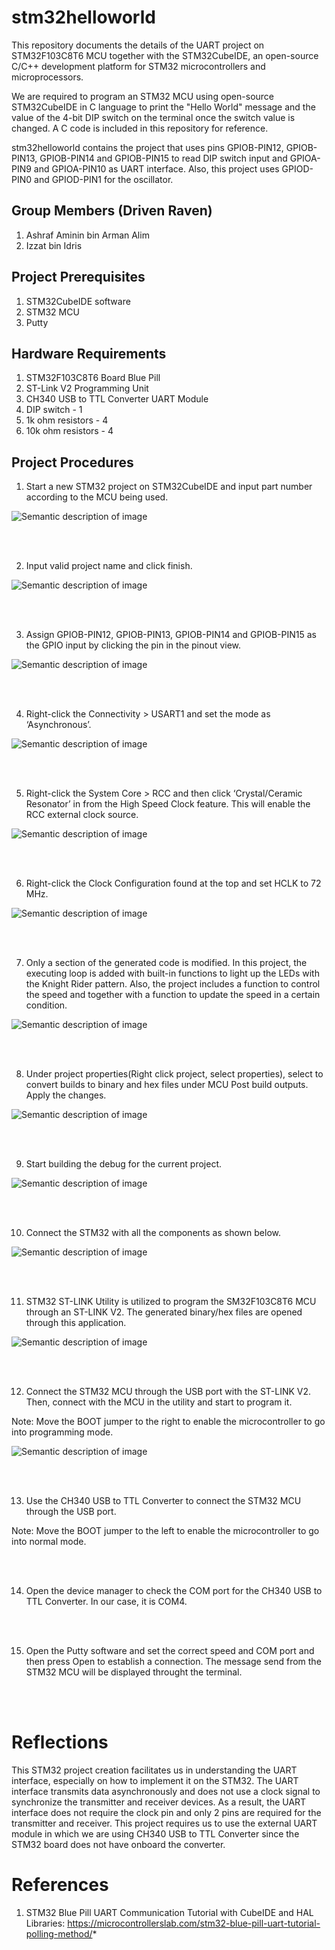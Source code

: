 # stm32helloworld
This repository documents the details of the UART project on STM32F103C8T6 MCU together with the STM32CubeIDE, an open-source C/C++ development platform for STM32 microcontrollers and microprocessors.

We are required to program an STM32 MCU using open-source STM32CubeIDE in C language to print the "Hello World" message and the value of the 4-bit DIP switch on the terminal once the switch value is changed. A C code is included in this repository for reference.

stm32helloworld contains the project that uses pins GPIOB-PIN12, GPIOB-PIN13, GPIOB-PIN14 and GPIOB-PIN15 to read DIP switch input and GPIOA-PIN9 and GPIOA-PIN10 as UART interface. Also, this project uses GPIOD-PIN0 and GPIOD-PIN1 for the oscillator.



## Group Members (Driven Raven)
1. Ashraf Aminin bin Arman Alim
2. Izzat bin Idris



## Project Prerequisites
1. STM32CubeIDE software
2. STM32 MCU
3. Putty



## Hardware Requirements
1. STM32F103C8T6 Board Blue Pill
2. ST-Link V2 Programming Unit
3. CH340 USB to TTL Converter UART Module 
4. DIP switch - 1 
5. 1k ohm resistors - 4
6. 10k ohm resistors - 4



## Project Procedures
1. Start a new STM32 project on STM32CubeIDE and input part number according to the MCU being used.

![Semantic description of image](/image/pic1.jpg)


<br/>
<br/>


2. Input valid project name and click finish.

![Semantic description of image](/image/pic2.png)


<br/>
<br/>


3. Assign GPIOB-PIN12, GPIOB-PIN13, GPIOB-PIN14 and GPIOB-PIN15 as the GPIO input by clicking the pin in the pinout view. 

![Semantic description of image](/image/pic3.png)


<br/>
<br/>


4. Right-click the Connectivity > USART1 and set the mode as ‘Asynchronous’.

![Semantic description of image](/image/pic9.png)


<br/>
<br/>


5. Right-click the System Core > RCC and then click ‘Crystal/Ceramic Resonator’ in from the High Speed Clock feature. This will enable the RCC external clock source.

![Semantic description of image](/image/pic10.png)


<br/>
<br/>


6. Right-click the Clock Configuration found at the top and set HCLK to 72 MHz.

![Semantic description of image](/image/pic11.png)


<br/>
<br/>


7. Only a section of the generated code is modified. In this project, the executing loop is added with built-in functions to light up the LEDs with the Knight Rider pattern. Also, the project includes a function to control the speed and together with a function to update the speed in a certain condition.

![Semantic description of image](/image/pic4.png)

<br/>
<br/>


8. Under project properties(Right click project, select properties), select to convert builds to binary and hex files under MCU Post build outputs. Apply the changes.

![Semantic description of image](/image/pic6.png)


<br/>
<br/>


9. Start building the debug for the current project.

![Semantic description of image](/image/pic5.png)


<br/>
<br/>


10. Connect the STM32 with all the components as shown below.

![Semantic description of image](/image/schematic.png)


<br/>
<br/>


11. STM32 ST-LINK Utility is utilized to program the SM32F103C8T6 MCU through an ST-LINK V2. The generated binary/hex files are opened through this application.

![Semantic description of image](/image/pic7.png)


<br/>
<br/>


12. Connect the STM32 MCU through the USB port with the ST-LINK V2. Then, connect with the MCU in the utility and start to program it.

Note: Move the BOOT jumper to the right to enable the microcontroller to go into programming mode.

![Semantic description of image](/image/pic8.png)


<br/>
<br/>


13. Use the CH340 USB to TTL Converter to connect the STM32 MCU through the USB port.

Note: Move the BOOT jumper to the left to enable the microcontroller to go into normal mode.


<br/>
<br/>


14. Open the device manager to check the COM port for the CH340 USB to TTL Converter. In our case, it is COM4.


<br/>
<br/>


15. Open the Putty software and set the correct speed and COM port and then press Open to establish a connection. The message send from the STM32 MCU will be displayed throught the terminal.


<br/>
<br/>


# Reflections

This STM32 project creation facilitates us in understanding the UART interface, especially on how to implement it on the STM32. The UART interface transmits data asynchronously and does not use a clock signal to synchronize the transmitter and receiver devices. As a result, the UART interface does not require the clock pin and only 2 pins are required for the transmitter and receiver. This project requires us to use the external UART module in which we are using CH340 USB to TTL Converter since the STM32 board does not have onboard the converter.




# References
1. STM32 Blue Pill UART Communication Tutorial with CubeIDE and HAL Libraries: https://microcontrollerslab.com/stm32-blue-pill-uart-tutorial-polling-method/*


